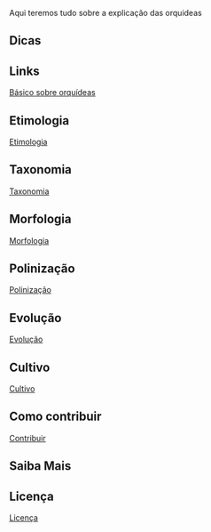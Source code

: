 Aqui teremos tudo sobre a explicação das orquideas

## Dicas
## Links 
[Básico sobre orquídeas](https://pt.wikipedia.org/wiki/Orqu%C3%ADdea)

## Etimologia
[Etimologia](https://github.com/laryssaferreiras/orquideas/blob/master/etimologia.md
)
## Taxonomia
[Taxonomia](https://github.com/laryssaferreiras/orquideas/blob/master/taxonomia.md)

## Morfologia 
[Morfologia](https://github.com/laryssaferreiras/orquideas/blob/master/morfologia.md)


## Polinização
[Polinização](https://github.com/laryssaferreiras/orquideas/blob/master/polinizacao.md)

## Evolução
[Evolução](https://github.com/laryssaferreiras/orquideas/blob/master/evolucao.md)

## Cultivo
[Cultivo](https://github.com/laryssaferreiras/orquideas/blob/master/evolucao.md)


## Como contribuir 
[Contribuir](https://github.com/laryssaferreiras/orquideas/blob/master/contribuir.md)

## Saiba Mais

## Licença
[Licença](https://github.com/laryssaferreiras/orquideas/blob/master/license.md)
